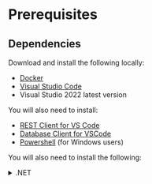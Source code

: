 # Prerequisites

## Dependencies

Download and install the following locally:

- [Docker](https://docs.docker.com/engine/install/)
- [Visual Studio Code](https://code.visualstudio.com/download)
- Visual Studio 2022 latest version

You will also need to install:

- [REST Client for VS Code](https://marketplace.visualstudio.com/items?itemName=humao.rest-client)
- [Database Client for VSCode](https://marketplace.visualstudio.com/items?itemName=cweijan.vscode-database-client2)
- [Powershell](https://learn.microsoft.com/en-us/powershell/scripting/install/installing-powershell-on-windows?view=powershell-7.4) (for Windows users)

You will also need to install the following:

<details>
<summary>.NET</summary>

- [dotnet 9.0](https://dotnet.microsoft.com/download/dotnet/9.0)
- [C# Extension for Visual Studio Code](https://marketplace.visualstudio.com/items?itemName=ms-dotnettools.csharp)
- [.NET Global Tool](https://learn.microsoft.com/en-us/dotnet/core/porting/upgrade-assistant-install) 



## Dapr Installation

1. Follow [these steps](https://docs.dapr.io/getting-started/install-dapr-cli/) to install the Dapr CLI.

2. [Initialize Dapr](https://docs.dapr.io/getting-started/install-dapr-cli/):

```bash
dapr init
```

3. Verify if local Dapr containers are running:

```bash
docker ps
```

![containers](./../imgs/docker-ps.png)

## Upgrade .net version
Before beginning to code, upgrade to the latest .net version.
1. Install  .NET Global Tool by running the following in a new terminal window:
```bash
dotnet tool install -g upgrade-assistant
```
2. In your newly cloned `dapr-workshop-csharp` repository, navigate to the `start-here` folder.
3. Upgrade to the latest .net version by running the following in a new terminal window ([Upgrade a project from the CLI](https://learn.microsoft.com/en-us/dotnet/core/porting/upgrade-assistant-how-to-upgrade#upgrade-a-project-from-the-cli)) - upgrade all projects:
```bash
upgrade-assistant upgrade
```

##  Redis Insight on Docker

If you use Redis Insight from docker ([Link](https://redis.io/docs/latest/operate/redisinsight/install/install-on-docker/)):

```bash
docker run -d --name redisinsight -p 5540:5540 redis/redisinsight:latest
```
When adding the Redis database, set the host to: host.docker.internal

## Considerations

### Prevent port collisions

During the workshop you will run the services in the solution on your local machine. To prevent port-collisions, all services listen on a different HTTP port. When running the services with Dapr, you need additional ports for HTTP and gRPC communication with the sidecars. If you follow the Dapr CLI instructions, the services will use the following ports for their Dapr sidecars to prevent port collisions:

| Service                    | Application port | Dapr sidecar HTTP port  |
|----------------------------|------------------|------------------------|
| pizza-order      | 8001             | 3501                   |
| pizza-storefront      | 8002             | 3502                  |
| pizza-kitchen | 8003             | 3503               |
| pizza-delivery | 8004             | 3504               |
| pizza-workflow | 8005             | 3505               |

If you're on Windows with Hyper-V enabled, you might run into an issue that you're not able to use one (or more) of these ports. This could have something to do with aggressive port reservations by Hyper-V. You can check whether or not this is the case by executing this command:

```powershell
netsh int ipv4 show excludedportrange protocol=tcp
```

If you see one (or more) of the ports shown as reserved in the output, fix it by executing the following commands in an administrative terminal:

```powershell
dism.exe /Online /Disable-Feature:Microsoft-Hyper-V
netsh int ipv4 add excludedportrange protocol=tcp startport=8001 numberofports=5
netsh int ipv4 add excludedportrange protocol=tcp startport=3501 numberofports=5
dism.exe /Online /Enable-Feature:Microsoft-Hyper-V /All
```

### Running self-hosted on MacOS with VPN/Firewalls enabled

Some antivirus software blocks mDNS (we've actually encountered this with Sophos). mDNS is used for name-resolution by Dapr when running locally in self-hosted mode. Blocking mDNS will cause issues with service invocation. If you encounter any errors when invoking services using service invocation, use HashiCorp Consul as an alternative name resolution service.

Run the following command line to initialize Consul:

```bash
docker run -d -p 8500:8500 -p 8600:8600/udp --name dtc-consul consul:1.15 agent -dev -client '0.0.0.0'
```

Then, when you finish all challenges, run:

```bash
docker rm dtc-consul -f
```

You can verify whether Consul is used for name-resolution by searching for the occurrence of the following line in the Dapr sidecar logging:

```bash
ℹ️  Starting Dapr with id pizza-kitchen. HTTP Port: 3503.
...
INFO[0000] Initialized name resolution to consul ...
...
```

## Getting started

Initialize your environment in your language

<details>

<summary>.NET</summary>

In your terminal, run:

```bash
git clone https://github.com/diagrid-labs/dapr-workshop-csharp.git
cd dapr-worksop-csharp
```



You are now ready to begin the first challenge! 
